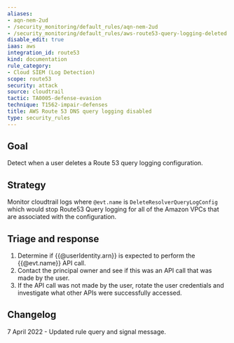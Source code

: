```yaml
---
aliases:
- aqn-nem-2ud
- /security_monitoring/default_rules/aqn-nem-2ud
- /security_monitoring/default_rules/aws-route53-query-logging-deleted
disable_edit: true
iaas: aws
integration_id: route53
kind: documentation
rule_category:
- Cloud SIEM (Log Detection)
scope: route53
security: attack
source: cloudtrail
tactic: TA0005-defense-evasion
technique: T1562-impair-defenses
title: AWS Route 53 DNS query logging disabled
type: security_rules
---
```


## Goal
Detect when a user deletes a Route 53 query logging configuration.

## Strategy
Monitor cloudtrail logs where `@evt.name` is `DeleteResolverQueryLogConfig` which would stop Route53 Query logging for all of the Amazon VPCs that are associated with the configuration.

## Triage and response
1. Determine if {{@userIdentity.arn}} is expected to perform the {{@evt.name}} API call.
2. Contact the principal owner and see if this was an API call that was made by the user.
3. If the API call was not made by the user, rotate the user credentials and investigate what other APIs were successfully accessed.

## Changelog
7 April 2022 - Updated rule query and signal message.
